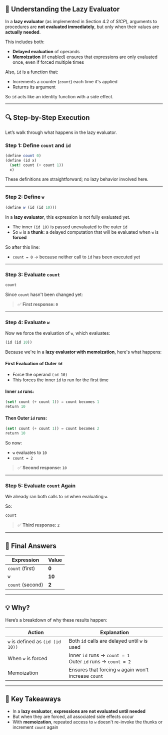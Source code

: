 ## 🧠 Understanding the Lazy Evaluator

In a **lazy evaluator** (as implemented in Section 4.2 of *SICP*), arguments to procedures are **not evaluated immediately**, but only when their values are **actually needed**.

This includes both:
- **Delayed evaluation** of operands
- **Memoization** (if enabled) ensures that expressions are only evaluated once, even if forced multiple times

Also, `id` is a function that:
- Increments a counter (`count`) each time it's applied
- Returns its argument

So `id` acts like an identity function with a side effect.

---

## 🔍 Step-by-Step Execution

Let’s walk through what happens in the lazy evaluator.

### Step 1: Define `count` and `id`

```scheme
(define count 0)
(define (id x)
  (set! count (+ count 1))
  x)
```

These definitions are straightforward; no lazy behavior involved here.

---

### Step 2: Define `w`

```scheme
(define w (id (id 10)))
```

In a **lazy evaluator**, this expression is not fully evaluated yet.
- The inner `(id 10)` is passed unevaluated to the outer `id`
- So `w` is a **thunk**: a delayed computation that will be evaluated when `w` is **forced**

So after this line:
- `count = 0` → because neither call to `id` has been executed yet

---

### Step 3: Evaluate `count`

```scheme
count
```

Since `count` hasn't been changed yet:

> ✅ **First response: `0`**

---

### Step 4: Evaluate `w`

Now we force the evaluation of `w`, which evaluates:

```scheme
(id (id 10))
```

Because we're in a **lazy evaluator with memoization**, here's what happens:

#### First Evaluation of Outer `id`

- Force the operand `(id 10)`
- This forces the inner `id` to run for the first time

#### Inner `id` runs:

```scheme
(set! count (+ count 1)) ⇒ count becomes 1
return 10
```

#### Then Outer `id` runs:

```scheme
(set! count (+ count 1)) ⇒ count becomes 2
return 10
```

So now:
- `w` evaluates to `10`
- `count = 2`

> ✅ **Second response: `10`**

---

### Step 5: Evaluate `count` Again

We already ran both calls to `id` when evaluating `w`.

So:

```scheme
count
```

> ✅ **Third response: `2`**

---

## 📌 Final Answers

| Expression | Value |
|------------|-------|
| `count` (first) | **0** |
| `w` | **10** |
| `count` (second) | **2** |

---

## 💡 Why?

Here’s a breakdown of why these results happen:

| Action | Explanation |
|--------|-------------|
| `w` is defined as `(id (id 10))` | Both `id` calls are delayed until `w` is used |
| When `w` is forced | Inner `id` runs → `count = 1`<br>Outer `id` runs → `count = 2` |
| Memoization | Ensures that forcing `w` again won’t increase `count` |

---

## 🎯 Key Takeaways

- In a **lazy evaluator**, **expressions are not evaluated until needed**
- But when they are forced, all associated side effects occur
- With **memoization**, repeated access to `w` doesn't re-invoke the thunks or increment `count` again
